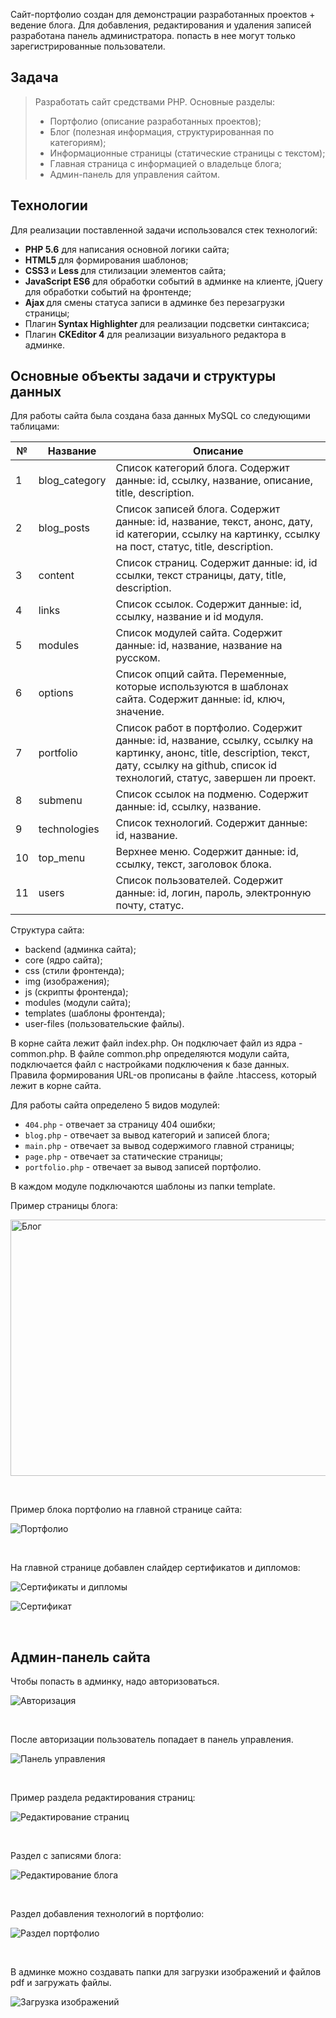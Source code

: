 <p>Сайт-портфолио создан для демонстрации разработанных&nbsp;проектов + ведение блога. Для добавления, редактирования и удаления записей разработана панель администратора. попасть в нее могут только зарегистрированные пользователи.&nbsp;</p>

<h2>Задача</h2>

<blockquote>
<p>Разработать сайт средствами PHP. Основные разделы:</p>

<ul>
	<li>Портфолио (описание разработанных проектов);</li>
	<li>Блог (полезная информация, структурированная по категориям);</li>
	<li>Информационные страницы (статические страницы с текстом);</li>
	<li>Главная страница с информацией о владельце блога;</li>
	<li>Админ-панель для управления сайтом.</li>
</ul>
</blockquote>

<h2>Технологии</h2>

<p>Для реализации поставленной задачи использовался стек технологий:&nbsp;</p>

<ul>
	<li><strong>PHP 5.6</strong> для написания основной логики сайта;</li>
	<li><strong>HTML5 </strong>для формирования шаблонов;</li>
	<li><strong>CSS3 </strong>и <strong>Less </strong>для стилизации элементов сайта;</li>
	<li><strong>JavaScript ES6</strong> для обработки событий в админке на клиенте, jQuery для обработки событий на фронтенде;</li>
	<li><strong>Ajax </strong>для смены статуса записи в админке без перезагрузки страницы;</li>
	<li>Плагин<strong>&nbsp;Syntax Highlighter </strong>для реализации подсветки синтаксиса;</li>
	<li>Плагин&nbsp;<strong>CKEditor 4</strong> для реализации визуального редактора в админке.&nbsp;</li>
</ul>

<h2>Основные объекты задачи и структуры данных</h2>

<p>Для работы сайта была создана база данных MySQL со следующими таблицами:&nbsp;</p>

<table>
	<thead>
		<tr>
			<th>№</th>
			<th>Название</th>
			<th>Описание</th>
		</tr>
	</thead>
	<tbody>
		<tr>
			<td>1</td>
			<td>blog_category</td>
			<td>Список категорий блога. Содержит данные: id, ссылку, название, описание, title, description.</td>
		</tr>
		<tr>
			<td>2</td>
			<td>blog_posts</td>
			<td>Список записей блога. Содержит данные: id, название, текст, анонс, дату, id категории, ссылку на картинку, ссылку на пост, статус, title, description.&nbsp;</td>
		</tr>
		<tr>
			<td>3</td>
			<td>content</td>
			<td>Список страниц. Содержит данные: id, id ссылки, текст страницы, дату, title, description.&nbsp;</td>
		</tr>
		<tr>
			<td>4</td>
			<td>links</td>
			<td>Список ссылок. Содержит данные: id, ссылку, название и id модуля.</td>
		</tr>
		<tr>
			<td>5</td>
			<td>modules</td>
			<td>Список модулей сайта. Содержит данные: id, название, название на русском.&nbsp;</td>
		</tr>
		<tr>
			<td>6</td>
			<td>options</td>
			<td>Список опций сайта. Переменные, которые используются в шаблонах сайта. Содержит данные: id, ключ, значение.&nbsp;</td>
		</tr>
		<tr>
			<td>7</td>
			<td>portfolio</td>
			<td>Список работ в портфолио. Содержит данные: id, название, ссылку, ссылку на картинку, анонс, title, description, текст, дату, ссылку на github, список id технологий, статус, завершен ли проект.</td>
		</tr>
		<tr>
			<td>8</td>
			<td>submenu</td>
			<td>Список ссылок на подменю. Содержит данные: id, ссылку, название.&nbsp;</td>
		</tr>
		<tr>
			<td>9</td>
			<td>technologies</td>
			<td>Список технологий. Содержит данные: id, название.</td>
		</tr>
		<tr>
			<td>10</td>
			<td>top_menu</td>
			<td>Верхнее меню. Содержит данные: id, ссылку, текст, заголовок блока.&nbsp;</td>
		</tr>
		<tr>
			<td>11</td>
			<td>users</td>
			<td>Список пользователей. Содержит данные: id, логин, пароль, электронную почту, статус.</td>
		</tr>
	</tbody>
</table>

<p>Структура сайта:&nbsp;</p>

<ul>
	<li>backend (админка сайта);</li>
	<li>core (ядро сайта);</li>
	<li>css (стили фронтенда);</li>
	<li>img (изображения);</li>
	<li>js (скрипты фронтенда);</li>
	<li>modules (модули сайта);</li>
	<li>templates (шаблоны фронтенда);</li>
	<li>user-files (пользовательские файлы).</li>
</ul>

<p>В корне сайта лежит файл index.php. Он подключает файл из ядра - common.php. В файле common.php определяются модули сайта, подключается файл с настройками подключения к базе данных. Правила формирования URL-ов прописаны в файле&nbsp;.htaccess, который лежит в корне сайта.</p>

<p>Для работы сайта определено 5 видов модулей:&nbsp;</p>

<ul>
	<li><code>404.php</code> - отвечает за страницу 404 ошибки;</li>
	<li><code>blog.php</code> - отвечает за вывод категорий и записей блога;</li>
	<li><code>main.php</code> - отвечает за вывод содержимого главной страницы;</li>
	<li><code>page.php</code> - отвечает за статические страницы;</li>
	<li><code>portfolio.php</code> - отвечает за вывод записей портфолио.</li>
</ul>

<p>В каждом модуле подключаются шаблоны из папки template.&nbsp;</p>

<p>Пример страницы блога:</p>

<p><img alt="Блог" src="http://erubleva.ru/user-files/portfolio-img/website/1.svg" style="width: 878px; height: 410px;" /></p>

<p>&nbsp;</p>

<p>Пример блока портфолио на главной странице сайта:&nbsp;</p>

<p><img alt="Портфолио" src="http://erubleva.ru/user-files/portfolio-img/website/2.svg" /></p>

<p>&nbsp;</p>

<p>На главной странице добавлен слайдер сертификатов и дипломов:</p>

<p><img alt="Сертификаты и дипломы" src="http://erubleva.ru/user-files/portfolio-img/website/3.svg" /></p>

<p><img alt="Сертификат" src="http://erubleva.ru/user-files/portfolio-img/website/4.svg" /></p>

<p>&nbsp;</p>

<h2>Админ-панель сайта</h2>

<p>Чтобы попасть в админку, надо авторизоваться.</p>

<p><img alt="Авторизация" src="http://erubleva.ru/user-files/portfolio-img/website/5.svg" /></p>

<p>&nbsp;</p>

<p>После авторизации пользователь попадает в панель управления.</p>

<p><img alt="Панель управления" src="http://erubleva.ru/user-files/portfolio-img/website/6.svg" /></p>

<p>&nbsp;</p>

<p>Пример раздела редактирования страниц:</p>

<p><img alt="Редактирование страниц" src="http://erubleva.ru/user-files/portfolio-img/website/7.svg" /></p>

<p>&nbsp;</p>

<p>Раздел с записями блога:</p>

<p><img alt="Редактирование блога" src="http://erubleva.ru/user-files/portfolio-img/website/8.svg" /></p>

<p>&nbsp;</p>

<p>Раздел добавления технологий в портфолио:&nbsp;</p>

<p><img alt="Раздел портфолио" src="http://erubleva.ru/user-files/portfolio-img/website/9.svg" /></p>

<p>&nbsp;</p>

<p>В админке можно создавать папки для загрузки изображений и файлов pdf и загружать файлы.</p>

<p><img alt="Загрузка изображений" src="http://erubleva.ru/user-files/portfolio-img/website/10.svg" /></p>